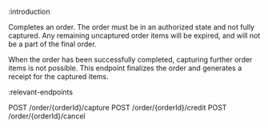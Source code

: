 :introduction

Completes an order. The order must be in an authorized state and not fully
captured. Any remaining uncaptured order items will be expired, and will not be
a part of the final order.

When the order has been successfully completed, capturing further order items is
not possible. This endpoint finalizes the order and generates a receipt for the
captured items.

:relevant-endpoints

POST /order/{orderId}/capture
POST /order/{orderId}/credit
POST /order/{orderId}/cancel
